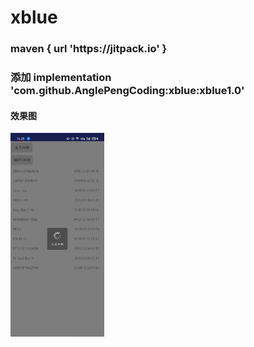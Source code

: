# xblue

<h3> maven { url 'https://jitpack.io' }  </h3>
<h3> 添加 implementation 'com.github.AnglePengCoding:xblue:xblue1.0' </h3>

<h4>效果图</h4>

<img src="https://github.com/AnglePengCoding/xblue/blob/main/app/device-2021-11-08-162859.png" width="150px">

